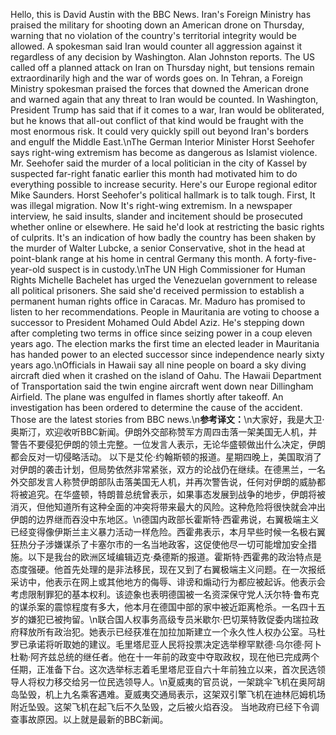 Hello, this is David Austin with the BBC News. Iran's Foreign Ministry has praised the military for shooting down an American drone on Thursday, warning that no violation of the country's territorial integrity would be allowed. A spokesman said Iran would counter all aggression against it regardless of any decision by Washington. Alan Johnston reports. The US called off a planned attack on Iran on Thursday night, but tensions remain extraordinarily high and the war of words goes on. In Tehran, a Foreign Ministry spokesman praised the forces that downed the American drone and warned again that any threat to Iran would be counted. In Washington, President Trump has said that if it comes to a war, Iran would be obliterated, but he knows that all-out conflict of that kind would be fraught with the most enormous risk. It could very quickly spill out beyond Iran's borders and engulf the Middle East.\nThe German Interior Minister Horst Seehofer says right-wing extremism has become as dangerous as Islamist violence. Mr. Seehofer said the murder of a local politician in the city of Kassel by suspected far-right fanatic earlier this month had motivated him to do everything possible to increase security. Here's our Europe regional editor Mike Saunders. Horst Seehofer's political hallmark is to talk tough. First, It was illegal migration. Now It's right-wing extremism. In a newspaper interview, he said insults, slander and incitement should be prosecuted whether online or elsewhere. He said he'd look at restricting the basic rights of culprits. It's an indication of how badly the country has been shaken by the murder of Walter Lubcke, a senior Conservative, shot in the head at point-blank range at his home in central Germany this month. A forty-five-year-old suspect is in custody.\nThe UN High Commissioner for Human Rights Michelle Bachelet has urged the Venezuelan government to release all political prisoners. She said she'd received permission to establish a permanent human rights office in Caracas. Mr. Maduro has promised to listen to her recommendations. People in Mauritania are voting to choose a successor to President Mohamed Ould Abdel Aziz. He's stepping down after completing two terms in office since seizing power in a coup eleven years ago. The election marks the first time an elected leader in Mauritania has handed power to an elected successor since independence nearly sixty years ago.\nOfficials in Hawaii say all nine people on board a sky diving aircraft died when it crashed on the island of Oahu. The Hawaii Department of Transportation said the twin engine aircraft went down near Dillingham Airfield. The plane was engulfed in flames shortly after takeoff. An investigation has been ordered to determine the cause of the accident. Those are the latest stories from BBC news.\n**参考译文：**\n大家好，我是大卫·奥斯汀，欢迎收听BBC新闻。伊朗外交部称赞军方周四击落一架美国无人机，并警告不要侵犯伊朗的领土完整。一位发言人表示，无论华盛顿做出什么决定，伊朗都会反对一切侵略活动。 以下是艾伦·约翰斯顿的报道。星期四晚上，美国取消了对伊朗的袭击计划，但局势依然非常紧张，双方的论战仍在继续。在德黑兰，一名外交部发言人称赞伊朗部队击落美国无人机，并再次警告说，任何对伊朗的威胁都将被追究。在华盛顿，特朗普总统曾表示，如果事态发展到战争的地步，伊朗将被消灭，但他知道所有这种全面的冲突将带来最大的风险。这种危险将很快就会冲出伊朗的边界继而吞没中东地区。\n德国内政部长霍斯特·西霍弗说，右翼极端主义已经变得像伊斯兰主义暴力活动一样危险。西霍弗表示，本月早些时候一名极右翼狂热分子涉嫌谋杀了卡塞尔市的一名当地政客，这促使他尽一切可能增加安全措施。以下是我台的欧洲区域编辑迈克·桑德斯的报道。霍斯特·西霍弗的政治特点是态度强硬。他首先处理的是非法移民，现在又到了右翼极端主义问题。在一次报纸采访中，他表示在网上或其他地方的侮辱、诽谤和煽动行为都应被起诉。他表示会考虑限制罪犯的基本权利。该迹象也表明德国被一名资深保守党人沃尔特·鲁布克的谋杀案的震惊程度有多大，他本月在德国中部的家中被近距离枪杀。一名四十五岁的嫌犯已被拘留。\n联合国人权事务高级专员米歇尔·巴切莱特敦促委内瑞拉政府释放所有政治犯。她表示已经获准在加拉加斯建立一个永久性人权办公室。马杜罗已承诺将听取她的建议。毛里塔尼亚人民将投票决定选举穆罕默德·乌尔德·阿卜杜勒·阿齐兹总统的继任者。他在十一年前的政变中夺取政权，现在他已完成两个任期，正准备下台。这次选举标志着毛里塔尼亚自六十年前独立以来，首次民选领导人将权力移交给另一位民选领导人。\n夏威夷的官员说，一架跳伞飞机在奥阿胡岛坠毁，机上九名乘客遇难。夏威夷交通局表示，这架双引擎飞机在迪林厄姆机场附近坠毁。这架飞机在起飞后不久坠毁，之后被火焰吞没。 当地政府已经下令调查事故原因。以上就是最新的BBC新闻。
        